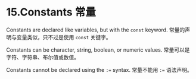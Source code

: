 

15.Constants 常量
======

Constants are declared like variables, but with the `const` keyword.
常量的声明与变量类似，只不过是使用 `const` 关键字。

Constants can be character, string, boolean, or numeric values.
常量可以是字符、字符串、布尔值或数值。

Constants cannot be declared using the `:=` syntax.
常量不能用 `:=` 语法声明。

